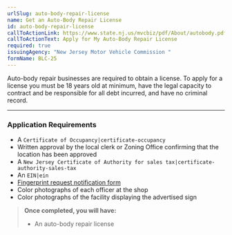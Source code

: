 ```yaml
---
urlSlug: auto-body-repair-license
name: Get an Auto-Body Repair License
id: auto-body-repair-license
callToActionLink: https://www.state.nj.us/mvcbiz/pdf/About/autobody.pdf
callToActionText: Apply for My Auto-Body Repair License
required: true
issuingAgency: "New Jersey Motor Vehicle Commission "
formName: BLC-25
---
```


Auto-body repair businesses are required to obtain a license. To apply for a license you must be 18 years old at minimum, have the legal capacity to contract and be responsible for all debt incurred, and have no criminal record.

---

### Application Requirements

- A `Certificate of Occupancy|certificate-occupancy`
- Written approval by the local clerk or Zoning Office confirming that the location has been approved
- A `New Jersey Certificate of Authority for sales tax|certificate-authority-sales-tax`
- An `EIN|ein`
- [Fingerprint request notification form](https://www.state.nj.us/mvcbiz/pdf/Business_Licenses/Fingerprint_Request_Notification_Form.pdf)
- Color photographs of each officer at the shop
- Color photographs of the facility displaying the advertised sign

>**Once completed, you will have:**
>
>- An auto-body repair license
